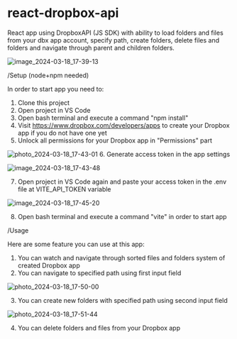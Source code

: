 # react-dropbox-api
React app using DropboxAPI (JS SDK) with ability to load folders and files from your dbx app account, specify path, create folders, delete files and folders and navigate through parent and children folders.

![image_2024-03-18_17-39-13](https://github.com/Tigrathaboi/react-dropbox-api/assets/47396710/45807559-8b0a-4c65-b038-189ac635c3a8)

/Setup (node+npm needed)

In order to start app you need to:
1. Clone this project
2. Open project in VS Code
3. Open bash terminal and execute a command "npm install"
4. Visit https://www.dropbox.com/developers/apps to create your Dropbox app if you do not have one yet
5. Unlock all permissions for your Dropbox app in "Permissions" part

![photo_2024-03-18_17-43-01](https://github.com/Tigrathaboi/react-dropbox-api/assets/47396710/7122028e-852a-43f9-8c68-64b34d1aa65e)
6. Generate access token in the app settings

![image_2024-03-18_17-43-48](https://github.com/Tigrathaboi/react-dropbox-api/assets/47396710/3e944875-7922-4d85-817d-f73bb6a1fa3c)

7. Open project in VS Code again and paste your access token in the .env file at VITE_API_TOKEN variable

![image_2024-03-18_17-45-20](https://github.com/Tigrathaboi/react-dropbox-api/assets/47396710/33b7907d-0580-4727-8ec4-7f514e955741)

8. Open bash terminal and execute a command "vite" in order to start app

/Usage

Here are some feature you can use at this app:
1. You can watch and navigate through sorted files and folders system of created Dropbox app
2. You can navigate to specified path using first input field

![photo_2024-03-18_17-50-00](https://github.com/Tigrathaboi/react-dropbox-api/assets/47396710/c5a27932-c2da-4e7c-99b5-82ebbbeda593)

3. You can create new folders with specified path using second input field

![photo_2024-03-18_17-51-44](https://github.com/Tigrathaboi/react-dropbox-api/assets/47396710/c2665436-4b62-4d9f-81d2-c6dcf9a5ed78)

4. You can delete folders and files from your Dropbox app
